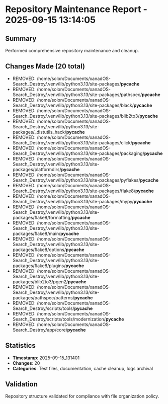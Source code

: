 # Repository Maintenance Report - 2025-09-15 13:14:05

## Summary
Performed comprehensive repository maintenance and cleanup.

## Changes Made (20 total)

- REMOVED: /home/solon/Documents/xanadOS-Search_Destroy/.venv/lib/python3.13/site-packages/__pycache__
- REMOVED: /home/solon/Documents/xanadOS-Search_Destroy/.venv/lib/python3.13/site-packages/pathspec/__pycache__
- REMOVED: /home/solon/Documents/xanadOS-Search_Destroy/.venv/lib/python3.13/site-packages/black/__pycache__
- REMOVED: /home/solon/Documents/xanadOS-Search_Destroy/.venv/lib/python3.13/site-packages/blib2to3/__pycache__
- REMOVED: /home/solon/Documents/xanadOS-Search_Destroy/.venv/lib/python3.13/site-packages/_distutils_hack/__pycache__
- REMOVED: /home/solon/Documents/xanadOS-Search_Destroy/.venv/lib/python3.13/site-packages/click/__pycache__
- REMOVED: /home/solon/Documents/xanadOS-Search_Destroy/.venv/lib/python3.13/site-packages/packaging/__pycache__
- REMOVED: /home/solon/Documents/xanadOS-Search_Destroy/.venv/lib/python3.13/site-packages/platformdirs/__pycache__
- REMOVED: /home/solon/Documents/xanadOS-Search_Destroy/.venv/lib/python3.13/site-packages/pyflakes/__pycache__
- REMOVED: /home/solon/Documents/xanadOS-Search_Destroy/.venv/lib/python3.13/site-packages/flake8/__pycache__
- REMOVED: /home/solon/Documents/xanadOS-Search_Destroy/.venv/lib/python3.13/site-packages/mypy/__pycache__
- REMOVED: /home/solon/Documents/xanadOS-Search_Destroy/.venv/lib/python3.13/site-packages/flake8/formatting/__pycache__
- REMOVED: /home/solon/Documents/xanadOS-Search_Destroy/.venv/lib/python3.13/site-packages/flake8/main/__pycache__
- REMOVED: /home/solon/Documents/xanadOS-Search_Destroy/.venv/lib/python3.13/site-packages/flake8/options/__pycache__
- REMOVED: /home/solon/Documents/xanadOS-Search_Destroy/.venv/lib/python3.13/site-packages/flake8/plugins/__pycache__
- REMOVED: /home/solon/Documents/xanadOS-Search_Destroy/.venv/lib/python3.13/site-packages/blib2to3/pgen2/__pycache__
- REMOVED: /home/solon/Documents/xanadOS-Search_Destroy/.venv/lib/python3.13/site-packages/pathspec/patterns/__pycache__
- REMOVED: /home/solon/Documents/xanadOS-Search_Destroy/scripts/tools/__pycache__
- REMOVED: /home/solon/Documents/xanadOS-Search_Destroy/scripts/tools/modernization/__pycache__
- REMOVED: /home/solon/Documents/xanadOS-Search_Destroy/app/core/__pycache__

## Statistics
- **Timestamp**: 2025-09-15_131401
- **Changes**: 20
- **Categories**: Test files, documentation, cache cleanup, logs archival

## Validation
Repository structure validated for compliance with file organization policy.
